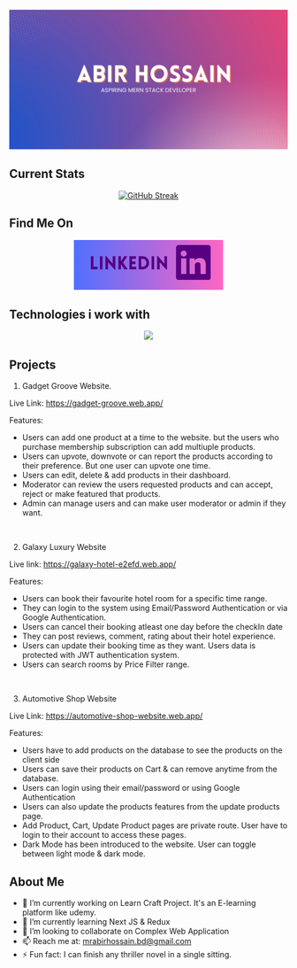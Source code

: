 ![Abir Hossain Github Banner!](https://raw.githubusercontent.com/mdhossain07/mdhossain07/main/Abir%20Profile%20Banner.png "Abir Hossain")

## Current Stats
<p align="center"> 
<a href="https://git.io/streak-stats">
  <img src="https://github-readme-streak-stats.herokuapp.com?user=mdhossain07&theme=shadow-purple&hide_border=true&date_format=j%20M%5B%20Y%5D" alt="GitHub Streak" /></a>
</p>
  

## Find Me On

<p align ="center">  
  <a href="https://www.linkedin.com/in/thisisabirhossain/">
    <img style={padding: "20px"} src="https://raw.githubusercontent.com/mdhossain07/mdhossain07/main/LinkedIn%20Logo.png"/></a> 
</p>

## Technologies i work with

<p align="center">
  <a href="https://skillicons.dev">
    <img src="https://skillicons.dev/icons?i=html,css,tailwind,bootstrap,js,react,firebase,nodejs,express,mongodb,wordpress" />
  </a>
</p>


## Projects

1. Gadget Groove Website. 

Live Link: https://gadget-groove.web.app/

Features:

<ul> 

<li>
Users can add one product at a time to the website. but the users who purchase membership subscription can add multiuple products. </li>

<li>Users can upvote, downvote or can report the products according to their preference. But one user can upvote one time. </li>

<li>Users can edit, delete & add products in their dashboard. </li>

<li>Moderator can review the users requested products and can accept, reject or make featured that products. </li>

<li>Admin can manage users and can make user moderator or admin if they want. </li>

</ul>

</br>

2. Galaxy Luxury Website

Live link: https://galaxy-hotel-e2efd.web.app/

Features:

<ul>
<li>Users can book their favourite hotel room for a specific time range. </li>

<li>They can login to the system using Email/Password Authentication or via Google Authentication. </li>
<li> Users can cancel their booking atleast one day before the checkIn date</li>
<li>They can post reviews, comment, rating about their hotel experience. </li>
<li>Users can update their booking time as they want.
Users data is protected with JWT authentication system. </li>
<li> Users can search rooms by Price Filter range.</li>

</ul>


</br>


3. Automotive Shop Website

Live Link: https://automotive-shop-website.web.app/

Features:

<ul>
<li>Users have to add products on the database to see the products on the client side</li>

<li>Users can save their products on Cart & can remove anytime from the database.</li>
<li> Users can login using their email/password or using Google Authentication
</li>
<li>Users can also update the products features from the update products page. </li>
<li>Add Product, Cart, Update Product pages are private route. User have to login to their account to access these pages. </li>
<li> Dark Mode has been introduced to the website. User can toggle between light mode & dark mode.</li>

</ul>


## About Me

- 🔭 I’m currently working on Learn Craft Project. It's an E-learning platform like udemy.
- 🌱 I’m currently learning Next JS & Redux
- 👯 I’m looking to collaborate on Complex Web Application
- 📫 Reach me at: mrabirhossain.bd@gmail.com
- ⚡ Fun fact: I can finish any thriller novel in a single sitting.
